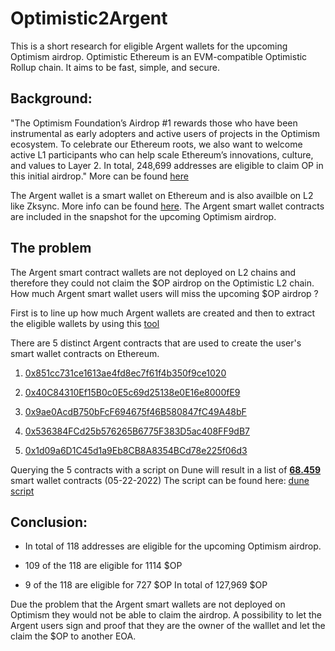 # Optimistic2Argent
This is a short research for eligible Argent wallets for the upcoming Optimism airdrop. Optimistic Ethereum is an EVM-compatible Optimistic Rollup chain. It aims to be fast, simple, and secure. 

## Background:
"The Optimism Foundation’s Airdrop #1 rewards those who have been instrumental as early adopters and active users of projects in the Optimism ecosystem. To celebrate our Ethereum roots, we also want to welcome active L1 participants who can help scale Ethereum’s innovations, culture, and values to Layer 2. In total, 248,699 addresses are eligible to claim OP in this initial airdrop." More can be found [here](https://community.optimism.io/docs/governance/airdrop-1/)

The Argent wallet is a smart wallet on Ethereum and is also availble on L2 like Zksync. More info can be found [here](https://www.argent.xyz). 
The Argent smart wallet contracts are included in the snapshot for the upcoming Optimism airdrop. 

## The problem
The Argent smart contract wallets are not deployed on L2 chains and therefore they could not claim the $OP airdrop on the Optimistic L2 chain.
How much Argent smart wallet users will miss the upcoming $OP airdrop ?

First is to line up how much Argent wallets are created and then to extract the eligible wallets by using this [tool](https://github.com/miguelmota/optimism-airdrop-checker)

There are 5 distinct Argent contracts that are used to create the user's smart wallet contracts on Ethereum.

1. [0x851cc731ce1613ae4fd8ec7f61f4b350f9ce1020](https://etherscan.io/address/0x851cc731ce1613ae4fd8ec7f61f4b350f9ce1020)

2. [0x40C84310Ef15B0c0E5c69d25138e0E16e8000fE9](https://etherscan.io/address/0x40C84310Ef15B0c0E5c69d25138e0E16e8000fE9)

3. [0x9ae0AcdB750bFcF694675f46B580847fC49A48bF](https://etherscan.io/address/0x9ae0AcdB750bFcF694675f46B580847fC49A48bF)

4. [0x536384FCd25b576265B6775F383D5ac408FF9dB7](https://etherscan.io/address/0x536384FCd25b576265B6775F383D5ac408FF9dB7)

5. [0x1d09a6D1C45d1a9Eb8CB8A8354BCd78e225f06d3](https://etherscan.io/address/0x1d09a6D1C45d1a9Eb8CB8A8354BCd78e225f06d3)

Querying the 5 contracts with a script on Dune will result in a list of [**68.459**](https://github.com/Byte1122/Optimistic2Argent/blob/main/total_argentwallets_OP) smart wallet contracts (05-22-2022)
The script can be found here: [dune script](https://dune.com/queries/832318)

## Conclusion:

* In total of 118 addresses are eligible for the upcoming Optimism airdrop. 

* 109 of the 118 are eligible for 1114 $OP
* 9 of the 118 are eligible for 727 $OP
In total of 127,969 $OP

Due the problem that the Argent smart wallets are not deployed on Optimism they would not be able to claim the airdrop. A possibility to let the Argent users sign and proof that they are the owner of the walllet and let the claim the $OP to another EOA. 

